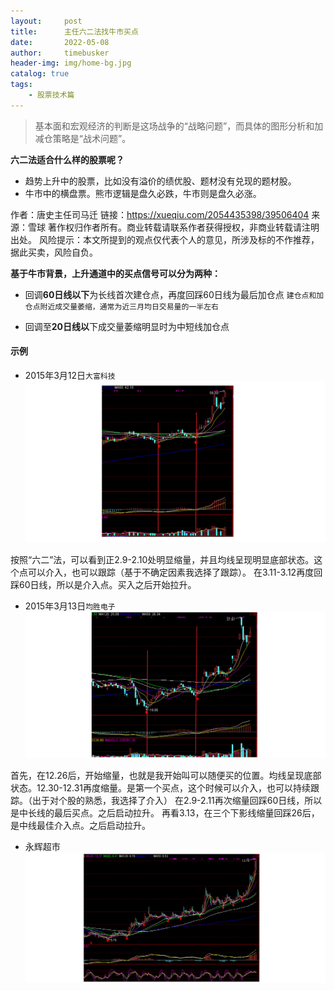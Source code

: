 ```yaml
---
layout:     post
title:      主任六二法找牛市买点
date:       2022-05-08
author:     timebusker
header-img: img/home-bg.jpg
catalog: true
tags:
    - 股票技术篇
---  
```


> 基本面和宏观经济的判断是这场战争的“战略问题”，而具体的图形分析和加减仓策略是“战术问题”。

**六二法适合什么样的股票呢？**
- 趋势上升中的股票，比如没有溢价的绩优股、题材没有兑现的题材股。
- 牛市中的横盘票。熊市逻辑是盘久必跌，牛市则是盘久必涨。


作者：唐史主任司马迁
链接：https://xueqiu.com/2054435398/39506404
来源：雪球
著作权归作者所有。商业转载请联系作者获得授权，非商业转载请注明出处。
风险提示：本文所提到的观点仅代表个人的意见，所涉及标的不作推荐，据此买卖，风险自负。

**基于牛市背景，上升通道中的买点信号可以分为两种：**
- 回调**60日线以下**为长线首次建仓点，再度回踩60日线为最后加仓点
    `建仓点和加仓点附近成交量萎缩，通常为近三月均日交易量的一半左右`

- 回调至**20日线以**下成交量萎缩明显时为中短线加仓点

#### 示例
- 2015年3月12日`大富科技`
![image](img/Z笔记附件/2022-05-08-主任六二法找牛市买点_image_1.png)  

按照“六二”法，可以看到正2.9-2.10处明显缩量，并且均线呈现明显底部状态。这个点可以介入，也可以跟踪（基于不确定因素我选择了跟踪）。
在3.11-3.12再度回踩60日线，所以是介入点。买入之后开始拉升。

- 2015年3月13日`均胜电子`
![image](img/Z笔记附件/2022-05-08-主任六二法找牛市买点_image_2.png)  

首先，在12.26后，开始缩量，也就是我开始叫可以随便买的位置。均线呈现底部状态。12.30-12.31再度缩量。是第一个买点，这个时候可以介入，也可以持续跟踪。（出于对个股的熟悉，我选择了介入）
在2.9-2.11再次缩量回踩60日线，所以是中长线的最后买点。之后启动拉升。
再看3.13，在三个下影线缩量回踩26后，是中线最佳介入点。之后启动拉升。

- 永辉超市
![image](img/Z笔记附件/2022-05-08-主任六二法找牛市买点_image_3.png)  

